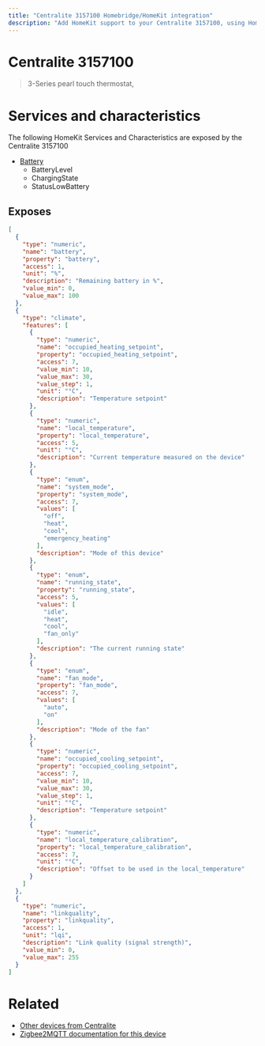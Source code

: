 ```yaml
---
title: "Centralite 3157100 Homebridge/HomeKit integration"
description: "Add HomeKit support to your Centralite 3157100, using Homebridge, Zigbee2MQTT and homebridge-z2m."
---
```

<!---
This file has been GENERATED using src/docgen/docgen.ts
DO NOT EDIT THIS FILE MANUALLY!
-->
# Centralite 3157100
> 3-Series pearl touch thermostat,


# Services and characteristics
The following HomeKit Services and Characteristics are exposed by
the Centralite 3157100

* [Battery](../../battery.md)
  * BatteryLevel
  * ChargingState
  * StatusLowBattery



## Exposes

```json
[
  {
    "type": "numeric",
    "name": "battery",
    "property": "battery",
    "access": 1,
    "unit": "%",
    "description": "Remaining battery in %",
    "value_min": 0,
    "value_max": 100
  },
  {
    "type": "climate",
    "features": [
      {
        "type": "numeric",
        "name": "occupied_heating_setpoint",
        "property": "occupied_heating_setpoint",
        "access": 7,
        "value_min": 10,
        "value_max": 30,
        "value_step": 1,
        "unit": "°C",
        "description": "Temperature setpoint"
      },
      {
        "type": "numeric",
        "name": "local_temperature",
        "property": "local_temperature",
        "access": 5,
        "unit": "°C",
        "description": "Current temperature measured on the device"
      },
      {
        "type": "enum",
        "name": "system_mode",
        "property": "system_mode",
        "access": 7,
        "values": [
          "off",
          "heat",
          "cool",
          "emergency_heating"
        ],
        "description": "Mode of this device"
      },
      {
        "type": "enum",
        "name": "running_state",
        "property": "running_state",
        "access": 5,
        "values": [
          "idle",
          "heat",
          "cool",
          "fan_only"
        ],
        "description": "The current running state"
      },
      {
        "type": "enum",
        "name": "fan_mode",
        "property": "fan_mode",
        "access": 7,
        "values": [
          "auto",
          "on"
        ],
        "description": "Mode of the fan"
      },
      {
        "type": "numeric",
        "name": "occupied_cooling_setpoint",
        "property": "occupied_cooling_setpoint",
        "access": 7,
        "value_min": 10,
        "value_max": 30,
        "value_step": 1,
        "unit": "°C",
        "description": "Temperature setpoint"
      },
      {
        "type": "numeric",
        "name": "local_temperature_calibration",
        "property": "local_temperature_calibration",
        "access": 7,
        "unit": "°C",
        "description": "Offset to be used in the local_temperature"
      }
    ]
  },
  {
    "type": "numeric",
    "name": "linkquality",
    "property": "linkquality",
    "access": 1,
    "unit": "lqi",
    "description": "Link quality (signal strength)",
    "value_min": 0,
    "value_max": 255
  }
]
```

# Related
* [Other devices from Centralite](../index.md#centralite)
* [Zigbee2MQTT documentation for this device](https://www.zigbee2mqtt.io/devices/3157100.html)